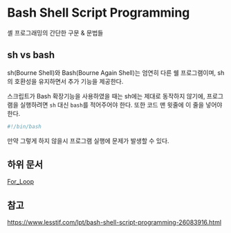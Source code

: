# Bash Shell Script Programming

셸 프로그래밍의 간단한 구문 & 문법들

## sh vs bash

sh(Bourne Shell)와 Bash(Bourne Again Shell)는 엄연히 다른 쉘 프로그램이며, sh의 호환성을 유지하면서 추가 기능을 제공한다. 

스크립트가 Bash 확장기능을 사용하였을 때는 sh에는 제대로 동작하지 않기에, 프로그램을 실행하려면 `sh` 대신 `bash`를 적어주어야 한다. 또한 코드 맨 윗줄에 이 줄을 넣어야 한다.

```bash
#!/bin/bash
```

만약 그렇게 하지 않을시 프로그램 실행에 문제가 발생할 수 있다.

## 하위 문서

[For_Loop](concept/for_loop.md)

## 참고

https://www.lesstif.com/lpt/bash-shell-script-programming-26083916.html